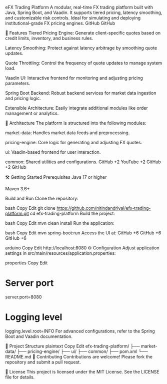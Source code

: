 eFX Trading Platform
A modular, real-time FX trading platform built with Java, Spring Boot, and Vaadin. It supports tiered pricing, latency smoothing, and customizable risk controls. Ideal for simulating and deploying institutional-grade FX pricing engines.​
GitHub
GitHub

🚀 Features
Tiered Pricing Engine: Generate client-specific quotes based on credit limits, inventory, and business rules.

Latency Smoothing: Protect against latency arbitrage by smoothing quote updates.

Quote Throttling: Control the frequency of quote updates to manage system load.

Vaadin UI: Interactive frontend for monitoring and adjusting pricing parameters.

Spring Boot Backend: Robust backend services for market data ingestion and pricing logic.

Extensible Architecture: Easily integrate additional modules like order management or analytics.​

🧱 Architecture
The platform is structured into the following modules:​

market-data: Handles market data feeds and preprocessing.

pricing-engine: Core logic for generating and adjusting FX quotes.

ui: Vaadin-based frontend for user interaction.

common: Shared utilities and configurations.​
GitHub
+2
YouTube
+2
GitHub
+2
GitHub

🛠️ Getting Started
Prerequisites
Java 17 or higher

Maven 3.6+​

Build and Run
Clone the repository:​

bash
Copy
Edit
git clone https://github.com/nitindandriyal/efx-trading-platform.git
cd efx-trading-platform
Build the project:​

bash
Copy
Edit
mvn clean install
Run the application:​

bash
Copy
Edit
mvn spring-boot:run
Access the UI at:​
GitHub
+6
GitHub
+6
GitHub
+6

arduino
Copy
Edit
http://localhost:8080
⚙️ Configuration
Adjust application settings in src/main/resources/application.properties:​

properties
Copy
Edit
# Server port
server.port=8080

# Logging level
logging.level.root=INFO
For advanced configurations, refer to the Spring Boot and Vaadin documentation.​

📂 Project Structure
plaintext
Copy
Edit
efx-trading-platform/
├── market-data/
├── pricing-engine/
├── ui/
├── common/
├── pom.xml
└── README.md
🤝 Contributing
Contributions are welcome! Please fork the repository and submit a pull request.​

📄 License
This project is licensed under the MIT License. See the LICENSE file for details.
